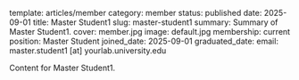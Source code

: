 template: articles/member
category: member
status: published
date: 2025-09-01
title: Master Student1
slug: master-student1
summary: Summary of Master Student1.
cover: member.jpg
image: default.jpg
membership: current
position: Master Student
joined_date: 2025-09-01
graduated_date:
email: master.student1 [at] yourlab.university.edu

Content for Master Student1.
